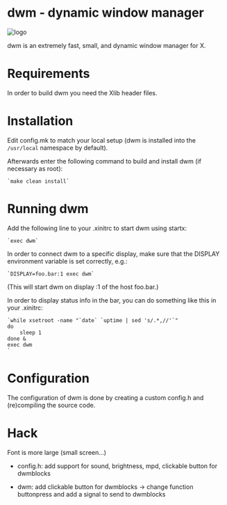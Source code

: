 # dwm - dynamic window manager

![logo](dwm.png)

dwm is an extremely fast, small, and dynamic window manager for X.


# Requirements

In order to build dwm you need the Xlib header files.


# Installation

Edit config.mk to match your local setup (dwm is installed into
the `/usr/local` namespace by default).

Afterwards enter the following command to build and install dwm (if
necessary as root):

    `make clean install`


# Running dwm

Add the following line to your .xinitrc to start dwm using startx:

    `exec dwm`

In order to connect dwm to a specific display, make sure that
the DISPLAY environment variable is set correctly, e.g.:

    `DISPLAY=foo.bar:1 exec dwm`

(This will start dwm on display :1 of the host foo.bar.)

In order to display status info in the bar, you can do something
like this in your .xinitrc:

    `while xsetroot -name "`date` `uptime | sed 's/.*,//'`"
    do
    	sleep 1
    done &
    exec dwm
    `

# Configuration

The configuration of dwm is done by creating a custom config.h
and (re)compiling the source code.

# Hack

Font is more large (small screen...)

- config.h: add support for sound, brightness, mpd, clickable button for dwmblocks

- dwm: add clickable button for dwmblocks -> change function buttonpress and add a signal to send to dwmblocks
